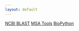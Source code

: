 ```yaml
---
layout: default
---
```

[NCBI BLAST](https://blast.ncbi.nlm.nih.gov/Blast.cgi)
[MSA Tools](https://www.ebi.ac.uk/Tools/msa/)
[BioPython](https://biopython.readthedocs.io/en/latest/Tutorial/chapter_align.html#alignment-tools)
